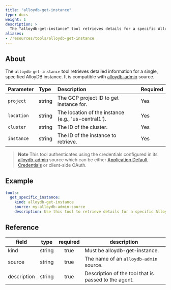 ```yaml
---
title: "alloydb-get-instance"
type: docs
weight: 1
description: >
  The "alloydb-get-instance" tool retrieves details for a specific AlloyDB instance.
aliases:
- /resources/tools/alloydb-get-instance
---
```


## About

The `alloydb-get-instance` tool retrieves detailed information for a single, specified AlloyDB instance. It is compatible with [alloydb-admin](../../sources/alloydb-admin.md) source.
	
| Parameter  | Type   | Description                                                                              | Required |
| :--------- | :----- | :--------------------------------------------------------------------------------------- | :------- |
| `project`  | string | The GCP project ID to get instance for.                                                 | Yes      |
| `location` | string | The location of the instance (e.g., 'us-central1'). | Yes      |
| `cluster` | string | The ID of the cluster. | Yes      |
| `instance` | string | The ID of the instance to retrieve. | Yes      |
> **Note**
> This tool authenticates using the credentials configured in its [alloydb-admin](../../sources/alloydb-admin.md) source which can be either [Application Default Credentials](https://cloud.google.com/docs/authentication/application-default-credentials) or client-side OAuth.

## Example

```yaml
tools:
  get_specific_instance:
    kind: alloydb-get-instance
    source: my-alloydb-admin-source
    description: Use this tool to retrieve details for a specific AlloyDB instance.
```
## Reference
| **field**   |                  **type**                  | **required** | **description**                                                                                  |
|-------------|:------------------------------------------:|:------------:|--------------------------------------------------------------------------------------------------|
| kind        |                   string                   |     true     | Must be alloydb-get-instance.                                                                  |                                               |
| source      |                   string                   |     true     | The name of an `alloydb-admin` source.                                                                       |
| description |                   string                   |     true     | Description of the tool that is passed to the agent.                                             |

